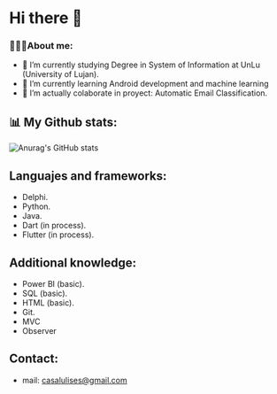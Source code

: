 # Hi there 👋

### 👨🏻‍💻About me:

- 📗 I’m currently studying Degree in System of Information at UnLu (University of Lujan).
- 🌱 I’m currently learning Android development and machine learning 
- 👯 I’m actually colaborate in proyect: Automatic Email Classification.
## 📊 My Github stats:
![Anurag's GitHub stats](https://github-readme-stats.vercel.app/api?username=UlisesCasal&show_icons=true&theme=aura_dark)
## Languajes and frameworks:
- Delphi.
- Python.
- Java.
- Dart (in process).
- Flutter (in process).
##  Additional knowledge:
- Power BI (basic).
- SQL (basic).
- HTML (basic).
- Git.
- MVC
- Observer
## Contact:
- mail: casalulises@gmail.com

